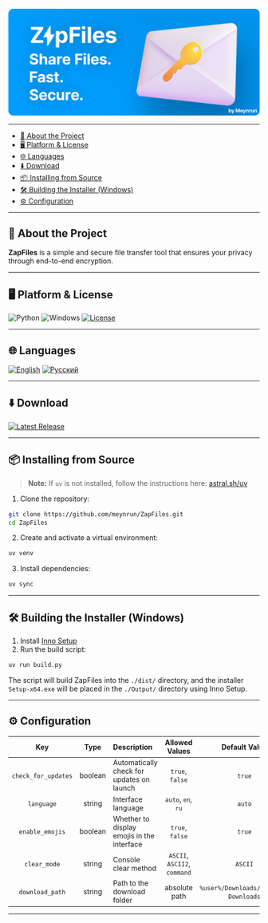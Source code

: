 ![ZapFiles](./assets/ZapFiles-banner.png)

---

<!-- TOC -->
  * [🧾 About the Project](#-about-the-project)
  * [🖥️ Platform & License](#-platform--license)
  * [🌐 Languages](#-languages)
  * [⬇️ Download](#-download)
  * [📦 Installing from Source](#-installing-from-source)
  * [🛠️ Building the Installer (Windows)](#-building-the-installer-windows)
  * [⚙️ Configuration](#-configuration)
<!-- TOC -->

---

## 🧾 About the Project

**ZapFiles** is a simple and secure file transfer tool that ensures your privacy through end-to-end encryption.

---

## 🖥️ Platform & License

![Python](https://img.shields.io/badge/python-3670A0?style=for-the-badge&logo=python&logoColor=ffdd54)
![Windows](https://img.shields.io/badge/Windows-0078D6?style=for-the-badge&logo=windows&logoColor=white)
[![License](https://img.shields.io/github/license/Ileriayo/markdown-badges?style=for-the-badge)](./LICENSE)

---

## 🌐 Languages

[![English](https://img.shields.io/badge/English-0078D4?style=for-the-badge&logo=download&logoColor=white)](./README.md)
[![Русский](https://img.shields.io/badge/Русский-D52B1E?style=for-the-badge&logo=download&logoColor=white)](./README-ru.md)

---

## ⬇️ Download

[![Latest Release](https://img.shields.io/badge/Download%20Latest%20Version-66CC00?style=for-the-badge&logo=download&logoColor=white)](https://github.com/meynrun/ZapFiles/releases/latest/download/Setup-x64.exe)

---

## 📦 Installing from Source

> **Note:** If `uv` is not installed, follow the instructions here: [astral.sh/uv](https://github.com/astral-sh/uv)

1. Clone the repository:
```sh
git clone https://github.com/meynrun/ZapFiles.git
cd ZapFiles
````

2. Create and activate a virtual environment:

```sh
uv venv
```

3. Install dependencies:

```sh
uv sync
```

---

## 🛠️ Building the Installer (Windows)

1. Install [Inno Setup](https://jrsoftware.org/download.php/is.exe)
2. Run the build script:

```sh
uv run build.py
```

The script will build ZapFiles into the `./dist/` directory, and the installer `Setup-x64.exe` will be placed in the `./Output/` directory using Inno Setup.

---

## ⚙️ Configuration

|         Key         |  Type   | Description                                |        Allowed Values        |             Default Value             |
|:-------------------:|:-------:|:-------------------------------------------|:----------------------------:|:-------------------------------------:|
| `check_for_updates` | boolean | Automatically check for updates on launch  |       `true`, `false`        |                `true`                 |
|     `language`      | string  | Interface language                         |      `auto`, `en`, `ru`      |                `auto`                 |
|   `enable_emojis`   | boolean | Whether to display emojis in the interface |       `true`, `false`        |                `true`                 |
|    `clear_mode`     | string  | Console clear method                       | `ASCII`, `ASCII2`, `command` |                `ASCII`                |
|   `download_path`   | string  | Path to the download folder                |        absolute path         | `%user%/Downloads/ZapFiles Downloads` |

---
